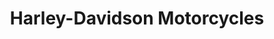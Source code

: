 ---
title: "Harley-Davidson Motorcycles"
url: /merced/harley-davidson-motorcycles/
shop: Motorrad
---